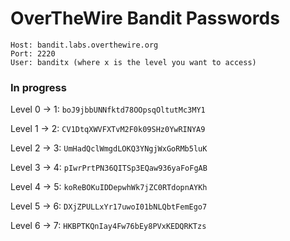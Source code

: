 # OverTheWire Bandit Passwords

```
Host: bandit.labs.overthewire.org  
Port: 2220  
User: banditx (where x is the level you want to access)
```

### In progress

Level 0 -> 1: ```boJ9jbbUNNfktd78OOpsqOltutMc3MY1```

Level 1 -> 2: ```CV1DtqXWVFXTvM2F0k09SHz0YwRINYA9```

Level 2 -> 3: ```UmHadQclWmgdLOKQ3YNgjWxGoRMb5luK```

Level 3 -> 4: ```pIwrPrtPN36QITSp3EQaw936yaFoFgAB```

Level 4 -> 5: ```koReBOKuIDDepwhWk7jZC0RTdopnAYKh```

Level 5 -> 6: ```DXjZPULLxYr17uwoI01bNLQbtFemEgo7```

Level 6 -> 7: ```HKBPTKQnIay4Fw76bEy8PVxKEDQRKTzs```
